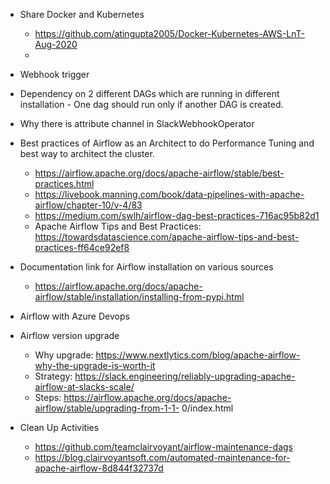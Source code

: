 - Share Docker and Kubernetes
  - https://github.com/atingupta2005/Docker-Kubernetes-AWS-LnT-Aug-2020
  - 

- Webhook trigger

- Dependency on 2 different DAGs which are running in different installation - One dag should run only if another DAG is created.

- Why there is attribute channel in SlackWebhookOperator

- Best practices of Airflow as an Architect to do Performance Tuning and best way to architect the cluster.
  - https://airflow.apache.org/docs/apache-airflow/stable/best-practices.html
  - https://livebook.manning.com/book/data-pipelines-with-apache-airflow/chapter-10/v-4/83
  - https://medium.com/swlh/airflow-dag-best-practices-716ac95b82d1
  - Apache Airflow Tips and Best Practices: https://towardsdatascience.com/apache-airflow-tips-and-best-practices-ff64ce92ef8

- Documentation link for Airflow installation on various sources
  - https://airflow.apache.org/docs/apache-airflow/stable/installation/installing-from-pypi.html

- Airflow with Azure Devops

- Airflow version upgrade
  - Why upgrade: https://www.nextlytics.com/blog/apache-airflow-why-the-upgrade-is-worth-it
  - Strategy: https://slack.engineering/reliably-upgrading-apache-airflow-at-slacks-scale/
  - Steps: https://airflow.apache.org/docs/apache-airflow/stable/upgrading-from-1-1- 0/index.html

- Clean Up Activities
  - https://github.com/teamclairvoyant/airflow-maintenance-dags
  - https://blog.clairvoyantsoft.com/automated-maintenance-for-apache-airflow-8d844f32737d
